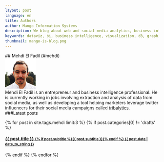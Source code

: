 ```yaml
---
layout: post
language: en
title: Authors
author: Mango Information Systems
description: We blog about web and social media analytics, business intelligence, and data visualization techniques.
keywords: dataviz, bi, business intelligence, visualization, d3, graph, olap, reporting, web analytics, social media analytics, api, competitive analytics, profiling, influence, trends, monitoring
thumbnail: mango-is-blog.png
---
```

<div class="section" markdown="1">
## Mehdi El Fadil {#mehdi}

<div class="media">
<img class="media-object pull-left" src="/blog/img/mehdi.png" width="100px" height="100px">
<div class="media-body">
Mehdi El Fadil is an entrepreneur and business intelligence professional. He is currently working in jobs involving extraction and analysis of data from social media, as well as developing a tool helping marketers leverage twitter influencers for their social media campaigns called <a href="http://tribalytics.com"> tribalytics</a>.

</div>
</div>


<div class="section" markdown="1">
###Latest posts

{% for post in site.tags.mehdi limit:3 %}
{% if post.categories[0] != 'drafts' %}
#### <a href="{{ site.baseurl }}{{ post.url }}">{{ post.title }} <small>{% if post.subtitle %}{{ post.subtitle }}{% endif %} <span class="pull-right">{{ post.date | date_to_string }}</span></small></a>
{% endif %}
{% endfor %}
</div>
</div>
